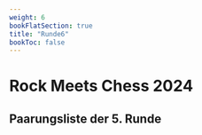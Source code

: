 ```yaml
---
weight: 6
bookFlatSection: true
title: "Runde6"
bookToc: false
---
```


# Rock Meets Chess 2024

## Paarungsliste der 5. Runde